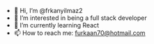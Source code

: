 - 👋 Hi, I’m @frkanyilmaz2
- 👀 I’m interested in being a full stack developer
- 🌱 I’m currently learning React
- 📫 How to reach me: furkaan70@hotmail.com

<!---
frkanyilmaz2/frkanyilmaz2 is a ✨ special ✨ repository because its `README.md` (this file) appears on your GitHub profile.
You can click the Preview link to take a look at your changes.
--->
